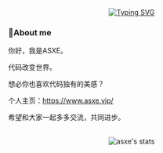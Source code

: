 <div align="center">
    <a href="https://git.io/typing-svg"><img align="center" src="https://readme-typing-svg.demolab.com?font=Fira+Code&pause=1000&random=false&width=720&lines=Code changes the world." alt="Typing SVG" /></a>
</div>

### 🙋About me
你好，我是ASXE。

代码改变世界。

想必你也喜欢代码独有的美感？

个人主页：https://www.asxe.vip/

希望和大家一起多多交流，共同进步。

<div align="center">
    <img src="https://img.shields.io/badge/python-3670A0?style=for-the-badge&logo=python&logoColor=ffdd54" alt="">
    <img src="https://img.shields.io/badge/c-3670A0?style=for-the-badge&logo=c&logoColor=%23A8B9CC" alt="">
    <img src="https://img.shields.io/badge/html5-%23E34F26.svg?style=for-the-badge&logo=html5&logoColor=white" alt="">
    <img src="https://img.shields.io/badge/css3-%231572B6.svg?style=for-the-badge&logo=css3&logoColor=white" alt="">
    <img src="https://img.shields.io/badge/javascript-%23323330.svg?style=for-the-badge&logo=javascript&logoColor=%23F7DF1E" alt="">
</div>

<div align="center">
    <img align="center" src="https://github-readme-stats.vercel.app/api?username=asxez&show_icons=true&theme=radical" alt="asxe's stats">
</div>
